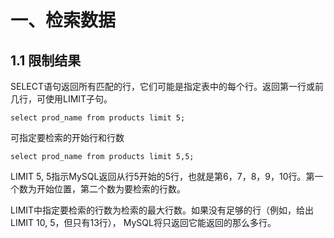 # 一、检索数据

## 1.1 限制结果

SELECT语句返回所有匹配的行，它们可能是指定表中的每个行。返回第一行或前几行，可使用LIMIT子句。  

```Mysql
select prod_name from products limit 5;
```

可指定要检索的开始行和行数

```Mysql
select prod_name from products limit 5,5;
```

LIMIT 5, 5指示MySQL返回从行5开始的5行，也就是第6，7，8，9，10行。第一个数为开始位置，第二个数为要检索的行数。  

LIMIT中指定要检索的行数为检索的最大行数。如果没有足够的行（例如，给出LIMIT 10, 5，但只有13行）， MySQL将只返回它能返回的那么多行。  

